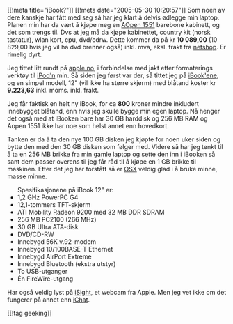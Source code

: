 [[!meta  title="iBook?"]]
[[!meta  date="2005-05-30 10:20:57"]]
Som noen av dere kanskje har fått med seg så har jeg klart å delvis ødlegge min laptop. Planen min har da vært å kjøpe meg en <a href="http://solution.aopen.com.tw/products/nb/1551-AW1AG1.htm">AOpen 1551</a> barebone kabinett, og det som trengs til. Dvs at jeg må da kjøpe kabinettet, country kit (norsk tastatur), wlan kort, cpu, dvd/cdrw. Dette kommer da på kr <strong>10 089,00</strong> (10 829,00 hvis jeg vil ha dvd brenner også) inkl. mva, eksl. frakt fra <a href="http://www.netshop.no/">netshop</a>. Er rimelig dyrt.

Jeg tittet litt rundt på <a href="http://www.apple.com/no/">apple.no</a>, i forbindelse med jakt etter formaterings verktøy til <a href="http://www.apple.com/no/ipodmini/">iPod'n</a> min. Så siden jeg først var der, så tittet jeg på <a href="http://www.apple.com/no/ibook/">iBook'ene</a>, og en simpel modell, 12" (vil ikke ha større skjerm) med blåtand koster kr <strong>9.223,63</strong> inkl. moms. inkl. frakt.

Jeg får faktisk en helt ny iBook, for ca <strong>800</strong> kroner mindre inkludert innebygget blåtand, enn hvis jeg skulle bygge min egen laptop. Nå henger det også med at iBooken bare har 30 GB harddisk og 256 MB RAM og Aopen 1551 ikke har noe som helst annet enn hovedkort.

Tanken er da å ta den nye 100 GB disken jeg kjøpte for noen uker siden og bytte den med den 30 GB disken som følger med. Videre så har jeg tenkt til å ta en 256 MB brikke fra min gamle laptop og sette den inn i iBooken så sant dem passer overens til jeg får råd til å kjøpe en 1 GB brikke til maskinen. Etter det jeg har forstått så er <a href="http://www.apple.com/no/macosx/">OSX</a> veldig glad i å bruke minne, masse minne.

<ul>
Spesifikasjonene på iBook 12" er:
	<li>1,2 GHz PowerPC G4</li>
	<li>12,1-tommers TFT-skjerm</li>
	<li>ATI Mobility Radeon 9200 med 32 MB DDR SDRAM</li>
	<li>256 MB PC2100 (266 MHz)</li>
	<li>30 GB Ultra ATA-disk</li>
	<li>DVD/CD-RW</li>
	<li>Innebygd 56K v.92-modem</li>
	<li>Innebygd 10/100BASE-T Ethernet</li>
	<li>Innebygd AirPort Extreme</li>
	<li>Innebygd Bluetooth (ekstra utstyr)</li>
	<li>To USB-utganger</li>
	<li>Én FireWire-utgang</li>
</ul>
Har også veldig lyst på <a href="http://www.apple.com/no/isight/">iSight</a>, et webcam fra Apple. Men jeg vet ikke om det fungerer på annet enn <a href="http://www.apple.com/no/macosx/features/ichat/">iChat</a>.

[[!tag  geeking]]